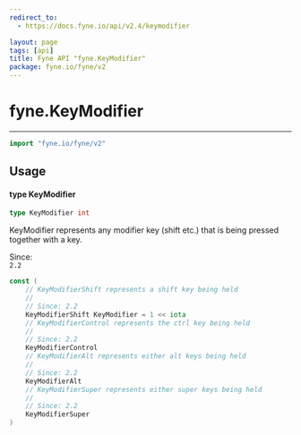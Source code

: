 ```yaml
---
redirect_to:
  - https://docs.fyne.io/api/v2.4/keymodifier

layout: page
tags: [api]
title: Fyne API "fyne.KeyModifier"
package: fyne.io/fyne/v2
---
```

# fyne.KeyModifier
---

```go
import "fyne.io/fyne/v2"
```

## Usage

#### type KeyModifier

```go
type KeyModifier int
```

KeyModifier represents any modifier key (shift etc.) that is being pressed together with a key.


<div class="since">Since: <code>
2.2</code></div>

```go
const (
	// KeyModifierShift represents a shift key being held
	//
	// Since: 2.2
	KeyModifierShift KeyModifier = 1 << iota
	// KeyModifierControl represents the ctrl key being held
	//
	// Since: 2.2
	KeyModifierControl
	// KeyModifierAlt represents either alt keys being held
	//
	// Since: 2.2
	KeyModifierAlt
	// KeyModifierSuper represents either super keys being held
	//
	// Since: 2.2
	KeyModifierSuper
)
```
